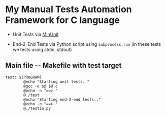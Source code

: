# My Manual Tests Automation Framework for C language

- Unit Tests via [MinUnit](https://jera.com/techinfo/jtns/jtn002)

- End-2-End Tests via Python script using `subprocess.run` (in these tests we tests using stdin, stdout)

## Main file -- Makefile with __test__ target

```make
test: $(PROGRAM)
        @echo "Starting unit tests.."
        @gcc -o $@ $@.c
        @echo -n "==> "
        @./test
        @echo "Starting end-2-end tests.."
        @echo -n "==> "
        @./testio.py

```


